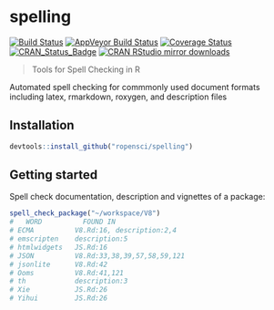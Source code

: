# spelling

[![Build Status](https://travis-ci.org/ropensci/spelling.svg?branch=master)](https://travis-ci.org/ropensci/spelling)
[![AppVeyor Build Status](https://ci.appveyor.com/api/projects/status/github/ropensci/spelling?branch=master&svg=true)](https://ci.appveyor.com/project/jeroen/spelling)
[![Coverage Status](https://codecov.io/github/ropensci/spelling/coverage.svg?branch=master)](https://codecov.io/github/ropensci/spelling?branch=master)
[![CRAN_Status_Badge](http://www.r-pkg.org/badges/version/spelling)](http://cran.r-project.org/package=spelling)
[![CRAN RStudio mirror downloads](http://cranlogs.r-pkg.org/badges/spelling)](http://cran.r-project.org/web/packages/spelling/index.html)

> Tools for Spell Checking in R

Automated spell checking for commmonly used document formats including latex, rmarkdown, roxygen, 
and description files

## Installation

```r
devtools::install_github("ropensci/spelling")
```

## Getting started

Spell check documentation, description and vignettes of a package:

```r
spell_check_package("~/workspace/V8")
#   WORD          FOUND IN
# ECMA          V8.Rd:16, description:2,4
# emscripten    description:5
# htmlwidgets   JS.Rd:16
# JSON          V8.Rd:33,38,39,57,58,59,121
# jsonlite      V8.Rd:42
# Ooms          V8.Rd:41,121
# th            description:3
# Xie           JS.Rd:26
# Yihui         JS.Rd:26
```
